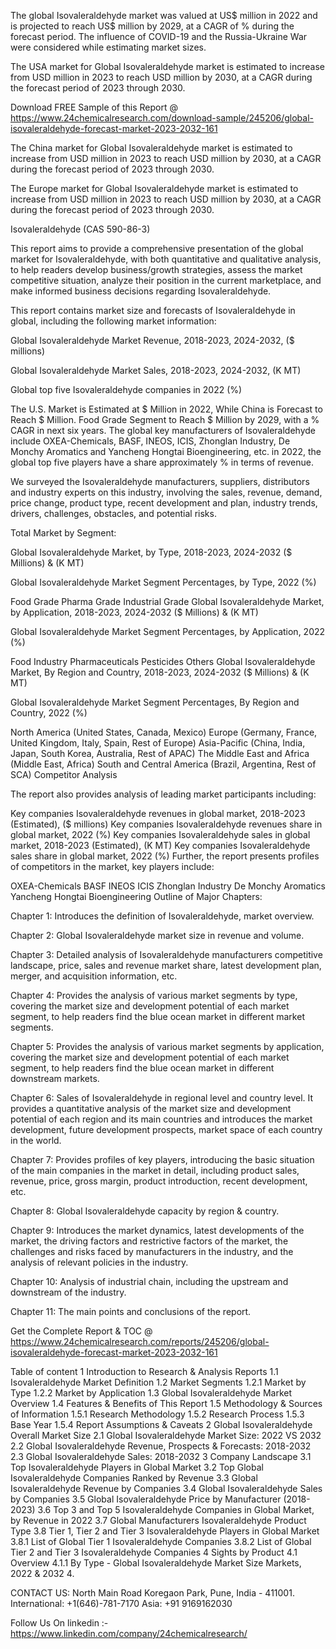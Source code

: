 The global Isovaleraldehyde market was valued at US$ million in 2022 and is projected to reach US$ million by 2029, at a CAGR of % during the forecast period. The influence of COVID-19 and the Russia-Ukraine War were considered while estimating market sizes.

The USA market for Global Isovaleraldehyde market is estimated to increase from USD million in 2023 to reach USD million by 2030, at a CAGR during the forecast period of 2023 through 2030.

Download FREE Sample of this Report @ https://www.24chemicalresearch.com/download-sample/245206/global-isovaleraldehyde-forecast-market-2023-2032-161

The China market for Global Isovaleraldehyde market is estimated to increase from USD million in 2023 to reach USD million by 2030, at a CAGR during the forecast period of 2023 through 2030.

The Europe market for Global Isovaleraldehyde market is estimated to increase from USD million in 2023 to reach USD million by 2030, at a CAGR during the forecast period of 2023 through 2030.

Isovaleraldehyde (CAS 590-86-3)

This report aims to provide a comprehensive presentation of the global market for Isovaleraldehyde, with both quantitative and qualitative analysis, to help readers develop business/growth strategies, assess the market competitive situation, analyze their position in the current marketplace, and make informed business decisions regarding Isovaleraldehyde.

This report contains market size and forecasts of Isovaleraldehyde in global, including the following market information:

Global Isovaleraldehyde Market Revenue, 2018-2023, 2024-2032, ($ millions)

Global Isovaleraldehyde Market Sales, 2018-2023, 2024-2032, (K MT)

Global top five Isovaleraldehyde companies in 2022 (%)

The U.S. Market is Estimated at $ Million in 2022, While China is Forecast to Reach $ Million.
Food Grade Segment to Reach $ Million by 2029, with a % CAGR in next six years.
The global key manufacturers of Isovaleraldehyde include OXEA-Chemicals, BASF, INEOS, ICIS, Zhonglan Industry, De Monchy Aromatics and Yancheng Hongtai Bioengineering, etc. in 2022, the global top five players have a share approximately % in terms of revenue.

We surveyed the Isovaleraldehyde manufacturers, suppliers, distributors and industry experts on this industry, involving the sales, revenue, demand, price change, product type, recent development and plan, industry trends, drivers, challenges, obstacles, and potential risks.

Total Market by Segment:

Global Isovaleraldehyde Market, by Type, 2018-2023, 2024-2032 ($ Millions) & (K MT)

Global Isovaleraldehyde Market Segment Percentages, by Type, 2022 (%)

Food Grade
Pharma Grade
Industrial Grade
Global Isovaleraldehyde Market, by Application, 2018-2023, 2024-2032 ($ Millions) & (K MT)

Global Isovaleraldehyde Market Segment Percentages, by Application, 2022 (%)

Food Industry
Pharmaceuticals
Pesticides
Others
Global Isovaleraldehyde Market, By Region and Country, 2018-2023, 2024-2032 ($ Millions) & (K MT)

Global Isovaleraldehyde Market Segment Percentages, By Region and Country, 2022 (%)

North America (United States, Canada, Mexico)
Europe (Germany, France, United Kingdom, Italy, Spain, Rest of Europe)
Asia-Pacific (China, India, Japan, South Korea, Australia, Rest of APAC)
The Middle East and Africa (Middle East, Africa)
South and Central America (Brazil, Argentina, Rest of SCA)
Competitor Analysis

The report also provides analysis of leading market participants including:

Key companies Isovaleraldehyde revenues in global market, 2018-2023 (Estimated), ($ millions)
Key companies Isovaleraldehyde revenues share in global market, 2022 (%)
Key companies Isovaleraldehyde sales in global market, 2018-2023 (Estimated), (K MT)
Key companies Isovaleraldehyde sales share in global market, 2022 (%)
Further, the report presents profiles of competitors in the market, key players include:

OXEA-Chemicals
BASF
INEOS
ICIS
Zhonglan Industry
De Monchy Aromatics
Yancheng Hongtai Bioengineering
Outline of Major Chapters:

Chapter 1: Introduces the definition of Isovaleraldehyde, market overview.

Chapter 2: Global Isovaleraldehyde market size in revenue and volume.

Chapter 3: Detailed analysis of Isovaleraldehyde manufacturers competitive landscape, price, sales and revenue market share, latest development plan, merger, and acquisition information, etc.

Chapter 4: Provides the analysis of various market segments by type, covering the market size and development potential of each market segment, to help readers find the blue ocean market in different market segments.

Chapter 5: Provides the analysis of various market segments by application, covering the market size and development potential of each market segment, to help readers find the blue ocean market in different downstream markets.

Chapter 6: Sales of Isovaleraldehyde in regional level and country level. It provides a quantitative analysis of the market size and development potential of each region and its main countries and introduces the market development, future development prospects, market space of each country in the world.

Chapter 7: Provides profiles of key players, introducing the basic situation of the main companies in the market in detail, including product sales, revenue, price, gross margin, product introduction, recent development, etc.

Chapter 8: Global Isovaleraldehyde capacity by region & country.

Chapter 9: Introduces the market dynamics, latest developments of the market, the driving factors and restrictive factors of the market, the challenges and risks faced by manufacturers in the industry, and the analysis of relevant policies in the industry.

Chapter 10: Analysis of industrial chain, including the upstream and downstream of the industry.

Chapter 11: The main points and conclusions of the report.

Get the Complete Report & TOC @ https://www.24chemicalresearch.com/reports/245206/global-isovaleraldehyde-forecast-market-2023-2032-161

Table of content
1 Introduction to Research & Analysis Reports
1.1 Isovaleraldehyde Market Definition
1.2 Market Segments
1.2.1 Market by Type
1.2.2 Market by Application
1.3 Global Isovaleraldehyde Market Overview
1.4 Features & Benefits of This Report
1.5 Methodology & Sources of Information
1.5.1 Research Methodology
1.5.2 Research Process
1.5.3 Base Year
1.5.4 Report Assumptions & Caveats
2 Global Isovaleraldehyde Overall Market Size
2.1 Global Isovaleraldehyde Market Size: 2022 VS 2032
2.2 Global Isovaleraldehyde Revenue, Prospects & Forecasts: 2018-2032
2.3 Global Isovaleraldehyde Sales: 2018-2032
3 Company Landscape
3.1 Top Isovaleraldehyde Players in Global Market
3.2 Top Global Isovaleraldehyde Companies Ranked by Revenue
3.3 Global Isovaleraldehyde Revenue by Companies
3.4 Global Isovaleraldehyde Sales by Companies
3.5 Global Isovaleraldehyde Price by Manufacturer (2018-2023)
3.6 Top 3 and Top 5 Isovaleraldehyde Companies in Global Market, by Revenue in 2022
3.7 Global Manufacturers Isovaleraldehyde Product Type
3.8 Tier 1, Tier 2 and Tier 3 Isovaleraldehyde Players in Global Market
3.8.1 List of Global Tier 1 Isovaleraldehyde Companies
3.8.2 List of Global Tier 2 and Tier 3 Isovaleraldehyde Companies
4 Sights by Product
4.1 Overview
4.1.1 By Type - Global Isovaleraldehyde Market Size Markets, 2022 & 2032
4.

CONTACT US:
North Main Road Koregaon Park, Pune, India - 411001.
International: +1(646)-781-7170
Asia: +91 9169162030

Follow Us On linkedin :- https://www.linkedin.com/company/24chemicalresearch/
